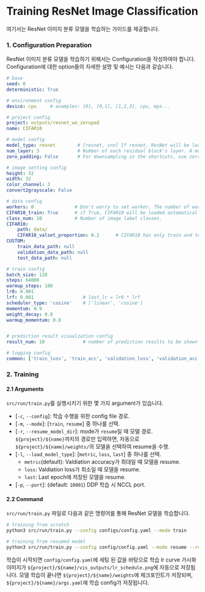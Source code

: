 # Training ResNet Image Classification
여기서는 ResNet 이미지 분류 모델을 학습하는 가이드를 제공합니다.

### 1. Configuration Preparation
ResNet 이미지 분류 모델을 학습하기 위해서는 Configuration을 작성하여야 합니다.
Configuration에 대한 option들의 자세한 설명 및 예시는 다음과 같습니다.

```yaml
# base
seed: 0
deterministic: True

# environment config
device: cpu     # examples: [0], [0,1], [1,2,3], cpu, mps... 

# project config
project: outputs/resnet_wo_zeropad
name: CIFAR10

# model config
model_type: resnet        # [resnet, cnn] If resnet, ResNet will be loaded, else, vanilla CNN will be loaded.
num_layer: 3              # Number of each residual block's layer. A model consisting of a total of (num_layer * 2 * 3 + 2) layers will be created.
zero_padding: False       # For downsampling in the shortcuts, use zero padding if True, and a 1x1 convolutional layer if False.

# image setting config
height: 32
width: 32
color_channel: 3
convert2grayscale: False

# data config
workers: 0               # Don't worry to set worker. The number of workers will be set automatically according to the batch size.
CIFAR10_train: True      # if True, CIFAR10 will be loaded automatically.
class_num: 10            # Number of image label classes.
CIFAR10:
    path: data/
    CIFAR10_valset_proportion: 0.2      # CIFAR10 has only train and test data. Thus, part of the training data is used as a validation set.
CUSTOM:
    train_data_path: null
    validation_data_path: null
    test_data_path: null

# train config
batch_size: 128
steps: 64000
warmup_steps: 100
lr0: 0.001
lrf: 0.001                  # last_lr = lr0 * lrf
scheduler_type: 'cosine'    # ['linear', 'cosine']
momentum: 0.9
weight_decay: 0.0
warmup_momentum: 0.8


# prediction result visualzation config
result_num: 10              # number of prediction results to be shown

# logging config
common: ['train_loss', 'train_acc', 'validation_loss', 'validation_acc', 'lr']
```


### 2. Training
#### 2.1 Arguments
`src/run/train.py`를 실행시키기 위한 몇 가지 argument가 있습니다.
* [`-c`, `--config`]: 학습 수행을 위한 config file 경로.
* [`-m`, `--mode`]: [`train`, `resume`] 중 하나를 선택.
* [`-r`, `--resume_model_dir`]: mode가 `resume`일 때 모델 경로. `${project}/${name}`까지의 경로만 입력하면, 자동으로 `${project}/${name}/weights/`의 모델을 선택하여 resume을 수행.
* [`-l`, `--load_model_type`]: [`metric`, `loss`, `last`] 중 하나를 선택.
    * `metric`(default): Valdiation accuracy가 최대일 때 모델을 resume.
    * `loss`: Valdiation loss가 최소일 때 모델을 resume.
    * `last`: Last epoch에 저장된 모델을 resume.
* [`-p`, `--port`]: (default: `10001`) DDP 학습 시 NCCL port.


#### 2.2 Command
`src/run/train.py` 파일로 다음과 같은 명령어를 통해 ResNet 모델을 학습합니다.
```bash
# training from scratch
python3 src/run/train.py --config configs/config.yaml --mode train

# training from resumed model
python3 src/run/train.py --config config/config.yaml --mode resume --resume_model_dir ${project}/${name}
```
학습이 시작되면 `config/config.yaml`에 세팅 된 값을 바탕으로 학습 lr curve 가시화 이미지가 `${project}/${name}/vis_outputs/lr_schedule.png`에 자동으로 저장됩니다.
모델 학습이 끝나면 `${project}/${name}/weights`에 체크포인트가 저장되며, `${project}/${name}/args.yaml`에 학습 config가 저장됩니다.
